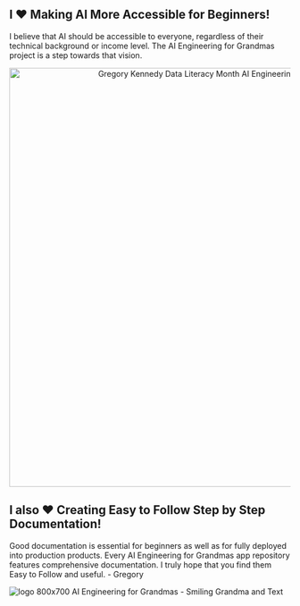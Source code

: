 ## I ❤️ Making AI More Accessible for Beginners! 
I believe that AI should be accessible to everyone, regardless of their technical background or income level.  The AI Engineering for Grandmas project is a step towards that vision. 


<p align="center">
  <img src="https://github.com/user-attachments/assets/ff2f2168-e350-4ff8-9891-4994676a19a5" alt="Gregory Kennedy Data Literacy Month AI Engineering for Grandmas" width="750">
</p>

## I also ❤️ Creating Easy to Follow Step by Step Documentation! 
Good documentation is essential for beginners as well as for fully deployed into production products.  Every AI Engineering for Grandmas app repository features comprehensive documentation.  I truly hope that you find them Easy to Follow and useful. - Gregory

![logo 800x700 AI Engineering for Grandmas - Smiling Grandma and Text](https://github.com/user-attachments/assets/b83b0954-09fd-4d04-95cc-6fcff23f210e)

<!---
aiengineeringforgrandmas/aiengineeringforgrandmas is a ✨ special ✨ repository because its `README.md` (this file) appears on your GitHub profile.
You can click the Preview link to take a look at your changes.
--->


